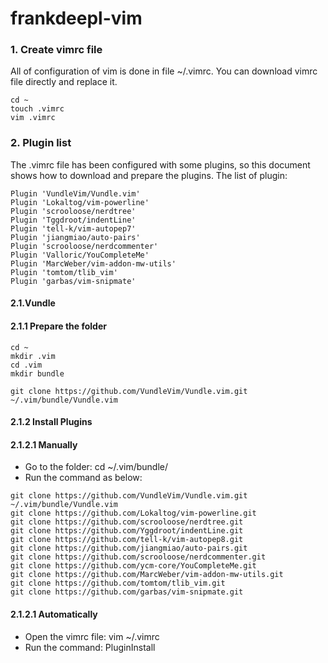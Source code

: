 # frankdeepl-vim

### 1. Create vimrc file

All of configuration of vim is done in file ~/.vimrc. You can download vimrc file directly and replace it.
```
cd ~
touch .vimrc
vim .vimrc
```

### 2. Plugin list
The .vimrc file has been configured with some plugins, so this document shows how to download and prepare the plugins.
The list of plugin:
```
Plugin 'VundleVim/Vundle.vim'
Plugin 'Lokaltog/vim-powerline'
Plugin 'scrooloose/nerdtree'
Plugin 'Tggdroot/indentLine'
Plugin 'tell-k/vim-autopep7'
Plugin 'jiangmiao/auto-pairs'
Plugin 'scrooloose/nerdcommenter'
Plugin 'Valloric/YouCompleteMe'
Plugin 'MarcWeber/vim-addon-mw-utils'
Plugin 'tomtom/tlib_vim'
Plugin 'garbas/vim-snipmate'
```
#### 2.1.Vundle
#### 2.1.1 Prepare the folder
```
cd ~
mkdir .vim
cd .vim
mkdir bundle

git clone https://github.com/VundleVim/Vundle.vim.git ~/.vim/bundle/Vundle.vim
```
#### 2.1.2 Install Plugins
#### 2.1.2.1 Manually
* Go to the folder: cd ~/.vim/bundle/ 
* Run the command as below:
```
git clone https://github.com/VundleVim/Vundle.vim.git ~/.vim/bundle/Vundle.vim
git clone https://github.com/Lokaltog/vim-powerline.git
git clone https://github.com/scrooloose/nerdtree.git
git clone https://github.com/Yggdroot/indentLine.git
git clone https://github.com/tell-k/vim-autopep8.git
git clone https://github.com/jiangmiao/auto-pairs.git
git clone https://github.com/scrooloose/nerdcommenter.git
git clone https://github.com/ycm-core/YouCompleteMe.git
git clone https://github.com/MarcWeber/vim-addon-mw-utils.git
git clone https://github.com/tomtom/tlib_vim.git
git clone https://github.com/garbas/vim-snipmate.git
```

#### 2.1.2.1 Automatically
* Open the vimrc file: vim ~/.vimrc
* Run the command: PluginInstall
